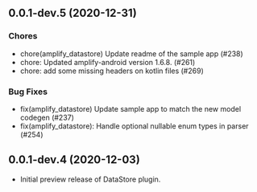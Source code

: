 ## 0.0.1-dev.5 (2020-12-31)

### Chores
* chore(amplify_datastore) Update readme of the sample app (#238)
* chore: Updated amplify-android version 1.6.8. (#261)
* chore: add some missing headers on kotlin files (#269)

### Bug Fixes

* fix(amplify_datastore) Update sample app to match the new model codegen (#237)
* fix(amplify_datastore): Handle optional nullable enum types in parser (#254)

## 0.0.1-dev.4 (2020-12-03)

* Initial preview release of DataStore plugin.
